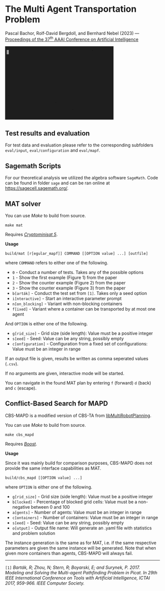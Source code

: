 # The Multi Agent Transportation Problem

Pascal Bachor, Rolf-David Bergdoll, and Bernhard Nebel (2023) — [Proceedings of the 37<sup>th</sup> AAAI Conference on Artificial Intelligence](https://doi.org/10.1609/aaai.v37i10.26362)

![](teaser.gif)

## Test results and evaluation

For test data and evaluation please refer to the corresponding subfolders `eval/input`, `eval/configuration` and `eval/mapf`.

## Sagemath Scripts

For our theoretical analysis we utilized the algebra software `SageMath`.
Code can be found in folder `sage` and can be ran online at <https://sagecell.sagemath.org/>.

## MAT solver

You can use *Make* to build from source.

```shell
make mat
```

Requires [*Cryptominisat 5*](<https://github.com/msoos/cryptominisat>).

**Usage**

```shell
build/mat [r[egular_mapf]] COMMAND [[OPTION value] ...] [outfile]
```

where `COMMAND` refers to either one of the following.

* `0` - Conduct a number of tests. Takes any of the possible options
* `1` - Show the first example (Figure 1) from the paper
* `2` - Show the counter example (Figure 2) from the paper
* `3` - Show the counter example (Figure 3) from the paper
* `b[arták]` - Conduct the test set from `[1]`. Takes only a seed option
* `i[nteractive]` - Start an interactive parameter prompt
* `n[on_blocking]` - Variant with non-blocking containers
* `f[ixed]` - Variant where a container can be transported by at most one agent

And `OPTION` is either one of the following.

* `g[rid_size]` - Grid size (side length): Value must be a positive integer
* `s[eed]` - Seed: Value can be any string, possibly empty
* `c[onfiguration]` - Configuration from a fixed set of configurations: Value must be an integer in range

If an output file is given, results be written as comma seperated values (`.csv`).

If no arguments are given, interactive mode will be started.

You can navigate in the found MAT plan by entering `f` (forward) `d` (back) and `c` (escape).

## Conflict-Based Search for MAPD

CBS-MAPD is a modified version of CBS-TA from [libMultiRobotPlanning](https://github.com/whoenig/libMultiRobotPlanning).

You can use *Make* to build from source.

```shell
make cbs_mapd
```

Requires [*Boost*](https://www.boost.org/).

**Usage**

Since it was mainly build for comparison purposes, CBS-MAPD does not provide the same interface capabilities as MAT.

```shell
build/cbs_mapd [[OPTION value] ...]
```

where `OPTION` is either one of the following.

* `g[rid_size]` - Grid size (side length): Value must be a positive integer
* `b[locked]` - Percentage of blocked grid cells: Value must be a non-negative between 0 and 100
* `a[gents]` - Number of agents: Value must be an integer in range
* `c[ontainers]` - Number of containers: Value must be an integer in range
* `s[eed]` - Seed: Value can be any string, possibly empty
* `o[utput]` - Output file name: Will generate an .yaml file with statistics and problem solution

The instance generation is the same as for MAT, i.e. if the same respective parameters are given the same instance will be generated.
Note that when given more containers than agents, CBS-MAPD will always fail.

---

`[1]` *Barták, R; Zhou, N; Stern, R; Boyarski, E; and Surynek, P. 2017. Modeling and Solving the Multi-agent Pathfinding Problem in Picat. In 29th IEEE International Conference on Tools with Artificial Intelligence, ICTAI 2017, 959-966. IEEE Computer Society.*
